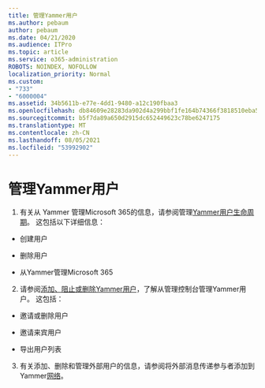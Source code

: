 ```yaml
---
title: 管理Yammer用户
ms.author: pebaum
author: pebaum
ms.date: 04/21/2020
ms.audience: ITPro
ms.topic: article
ms.service: o365-administration
ROBOTS: NOINDEX, NOFOLLOW
localization_priority: Normal
ms.custom:
- "733"
- "6000004"
ms.assetid: 34b5611b-e77e-4dd1-9480-a12c190fbaa3
ms.openlocfilehash: db84609e28283da902d4a299bbf1fe164b74366f3818510eba5f10d2ebbdf4f0
ms.sourcegitcommit: b5f7da89a650d2915dc652449623c78be6247175
ms.translationtype: MT
ms.contentlocale: zh-CN
ms.lasthandoff: 08/05/2021
ms.locfileid: "53992902"
---
```

# <a name="managing-yammer-users"></a>管理Yammer用户

1. 有关从 Yammer 管理Microsoft 365的信息，请参阅管理[Yammer用户生命周期](https://docs.microsoft.com/yammer/manage-yammer-users/manage-users-across-their-lifecycle)。 这包括以下详细信息：

  - 创建用户

  - 删除用户

  - 从Yammer管理Microsoft 365

2. 请参阅[添加、阻止或删除Yammer用户](https://docs.microsoft.com/yammer/manage-yammer-users/add-block-or-remove-users)，了解从管理控制台管理Yammer用户。 这包括：

  - 邀请或删除用户

  - 邀请来宾用户

  - 导出用户列表

3. 有关添加、删除和管理外部用户的信息，请参阅将外部消息传递参与者添加到Yammer[网络](https://docs.microsoft.com/yammer/work-with-external-users/add-external-participants)。
